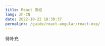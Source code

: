 ```yaml
---
title: React 面经
lang: zh-CN
date: 2022-10-22 18:30:37
permalink: /guide/react-angular/react-exp/
---
```


待补充

